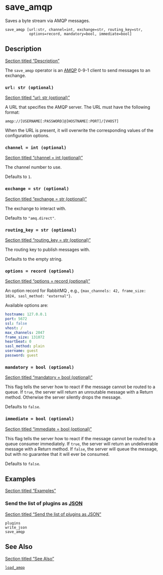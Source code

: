 # save_amqp

Saves a byte stream via AMQP messages.

```tql
save_amqp [url:str, channel=int, exchange=str, routing_key=str,
           options=record, mandatory=bool, immediate=bool]
```

## Description

[Section titled “Description”](#description)

The `save_amqp` operator is an [AMQP](https://www.amqp.org/) 0-9-1 client to send messages to an exchange.

### `url: str (optional)`

[Section titled “url: str (optional)”](#url-str-optional)

A URL that specifies the AMQP server. The URL must have the following format:

```plaintext
amqp://[USERNAME[:PASSWORD]@]HOSTNAME[:PORT]/[VHOST]
```

When the URL is present, it will overwrite the corresponding values of the configuration options.

### `channel = int (optional)`

[Section titled “channel = int (optional)”](#channel--int-optional)

The channel number to use.

Defaults to `1`.

### `exchange = str (optional)`

[Section titled “exchange = str (optional)”](#exchange--str-optional)

The exchange to interact with.

Defaults to `"amq.direct"`.

### `routing_key = str (optional)`

[Section titled “routing\_key = str (optional)”](#routing_key--str-optional)

The routing key to publish messages with.

Defaults to the empty string.

### `options = record (optional)`

[Section titled “options = record (optional)”](#options--record-optional)

An option record for RabbitMQ , e.g., `{max_channels: 42, frame_size: 1024, sasl_method: "external"}`.

Available options are:

```yaml
hostname: 127.0.0.1
port: 5672
ssl: false
vhost: /
max_channels: 2047
frame_size: 131072
heartbeat: 0
sasl_method: plain
username: guest
password: guest
```

### `mandatory = bool (optional)`

[Section titled “mandatory = bool (optional)”](#mandatory--bool-optional)

This flag tells the server how to react if the message cannot be routed to a queue. If `true`, the server will return an unroutable message with a Return method. Otherwise the server silently drops the message.

Defaults to `false`.

### `immediate = bool (optional)`

[Section titled “immediate = bool (optional)”](#immediate--bool-optional)

This flag tells the server how to react if the message cannot be routed to a queue consumer immediately. If `true`, the server will return an undeliverable message with a Return method. If `false`, the server will queue the message, but with no guarantee that it will ever be consumed.

Defaults to `false`.

## Examples

[Section titled “Examples”](#examples)

### Send the list of plugins as [JSON](/reference/operators/write_json)

[Section titled “Send the list of plugins as JSON”](#send-the-list-of-plugins-as-json)

```tql
plugins
write_json
save_amqp
```

## See Also

[Section titled “See Also”](#see-also)

[`load_amqp`](/reference/operators/load_amqp)